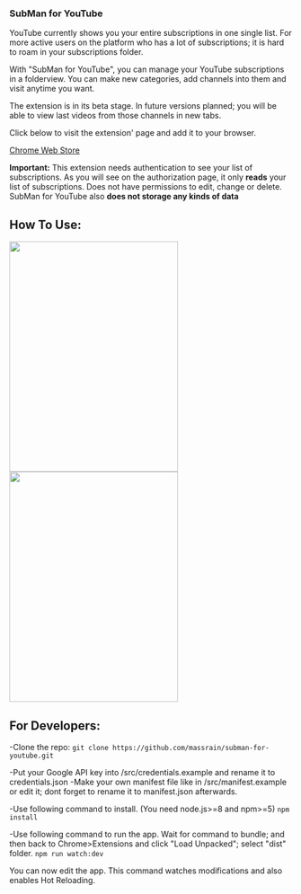 ### SubMan for YouTube

YouTube currently shows you your entire subscriptions in one single list. For more active users on the platform who has a lot of subscriptions; it is hard to roam in your subscriptions folder.

With "SubMan for YouTube", you can manage your YouTube subscriptions in a folderview. You can make new categories, add channels into them and visit anytime you want.

The extension is in its beta stage. In future versions planned; you will be able to view last videos from those channels in new tabs.

Click below to visit the extension' page and add it to your browser.

[Chrome Web Store](https://www.google.com/policies/privacy/)

**Important:** This extension needs authentication to see your list of subscriptions. As you will see on the authorization page, it only **reads** your list of subscriptions. Does not have permissions to edit, change or delete. SubMan for YouTube also **does not storage any kinds of data**

## How To Use:

<img src="http://gss.gs/mVs.jpg" height=410 width=300/>

<img src="http://gss.gs/VJm.jpg" height=410 width=300/>

## For Developers:

-Clone the repo: 
```git clone https://github.com/massrain/subman-for-youtube.git```

-Put your Google API key into /src/credentials.example and rename it to credentials.json
-Make your own manifest file like in /src/manifest.example or edit it; dont forget to rename it to manifest.json afterwards.

-Use following command to install. (You need node.js>=8 and npm>=5)
```npm install```

-Use following command to run the app. Wait for command to bundle; and then back to Chrome>Extensions and click "Load Unpacked"; select "dist" folder.
```npm run watch:dev```

You can now edit the app. This command watches modifications and also enables Hot Reloading.

